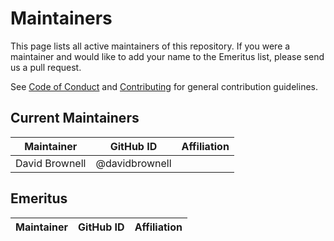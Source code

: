 # Maintainers

This page lists all active maintainers of this repository. If you were a maintainer and would like to add your name to the Emeritus list, please send us a pull request.

See [Code of Conduct](CODE_OF_CONDUCT.md) and [Contributing](CONTRIBUTING.md) for general contribution guidelines.

## Current Maintainers
| Maintainer | GitHub ID | Affiliation |
| --- | --- | --- |
| David Brownell | @davidbrownell | |

## Emeritus
| Maintainer | GitHub ID | Affiliation |
| --- | --- | --- |
